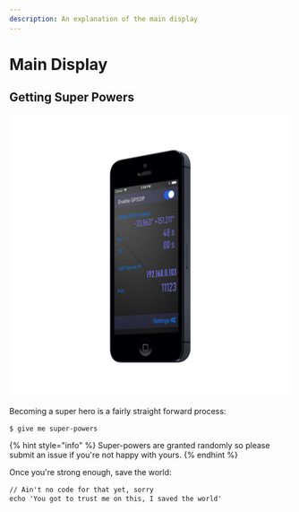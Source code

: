 ```yaml
---
description: An explanation of the main display
---
```


# Main Display

## 

## Getting Super Powers

![](.gitbook/assets/simulator-screen-shot-iphone-5s-2018-12-04-at-14.56.37_iphone_black_side2.png)

Becoming a super hero is a fairly straight forward process:

```
$ give me super-powers
```

{% hint style="info" %}
 Super-powers are granted randomly so please submit an issue if you're not happy with yours.
{% endhint %}

Once you're strong enough, save the world:

```
// Ain't no code for that yet, sorry
echo 'You got to trust me on this, I saved the world'
```



